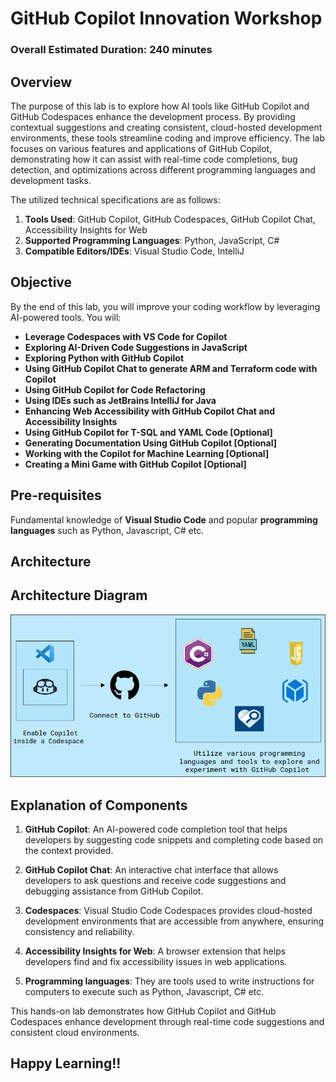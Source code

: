 # GitHub Copilot Innovation Workshop

### Overall Estimated Duration: 240 minutes

## Overview

The purpose of this lab is to explore how AI tools like GitHub Copilot and GitHub Codespaces enhance the development process. By providing contextual suggestions and creating consistent, cloud-hosted development environments, these tools streamline coding and improve efficiency. The lab focuses on various features and applications of GitHub Copilot, demonstrating how it can assist with real-time code completions, bug detection, and optimizations across different programming languages and development tasks.

The utilized technical specifications are as follows:

   1. **Tools Used**: GitHub Copilot, GitHub Codespaces, GitHub Copilot Chat, Accessibility Insights for Web
   1. **Supported Programming Languages**: Python, JavaScript, C#
   1. **Compatible Editors/IDEs**: Visual Studio Code, IntelliJ

## Objective

By the end of this lab, you will improve your coding workflow by leveraging AI-powered tools. You will:

- **Leverage Codespaces with VS Code for Copilot**
- **Exploring AI-Driven Code Suggestions in JavaScript**
- **Exploring Python with GitHub Copilot**
- **Using GitHub Copilot Chat to generate ARM and Terraform code with Copilot**
- **Using GitHub Copilot for Code Refactoring**
- **Using IDEs such as JetBrains IntelliJ for Java**
- **Enhancing Web Accessibility with GitHub Copilot Chat and Accessibility Insights**
- **Using GitHub Copilot for T-SQL and YAML Code [Optional]**
- **Generating Documentation Using GitHub Copilot [Optional]**
- **Working with the Copilot for Machine Learning [Optional]**
- **Creating a Mini Game with GitHub Copilot [Optional]**

## Pre-requisites

Fundamental knowledge of **Visual Studio Code** and popular **programming languages** such as Python, Javascript, C# etc.

## Architecture


## Architecture Diagram

   ![](../media/arch02.PNG)

## Explanation of Components

1. **GitHub Copilot**: An AI-powered code completion tool that helps developers by suggesting code snippets and completing code based on the context provided. 

1. **GitHub Copilot Chat**: An interactive chat interface that allows developers to ask questions and receive code suggestions and debugging assistance from GitHub Copilot. 

1. **Codespaces**: Visual Studio Code Codespaces provides cloud-hosted development environments that are accessible from anywhere, ensuring consistency and reliability.

1. **Accessibility Insights for Web**: A browser extension that helps developers find and fix accessibility issues in web applications. 

1. **Programming languages**: They are tools used to write instructions for computers to execute such as Python, Javascript, C# etc.

This hands-on lab demonstrates how GitHub Copilot and GitHub Codespaces enhance development through real-time code suggestions and consistent cloud environments.

## Happy Learning!!
